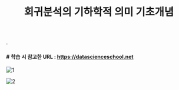 ﻿---
layout: post
title: "회귀분석의 기하학적 의미 기초개념"
tags: [선형회귀분석]
comments: true
---

.

#### # 학습 시 참고한 URL : https://datascienceschool.net

![1](https://user-images.githubusercontent.com/41605276/56714467-de4b0500-676f-11e9-9d71-cce62110782c.jpg)

![2](https://user-images.githubusercontent.com/41605276/56714500-f1f66b80-676f-11e9-8331-9506ddabb98e.jpg)
